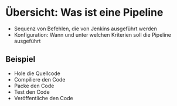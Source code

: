 # Übersicht: Was ist eine Pipeline

* Sequenz von Befehlen, die von Jenkins ausgeführt werden
* Konfiguration: Wann und unter welchen Kriterien soll die Pipeline ausgeführt

## Beispiel

* Hole die Quellcode
* Compiliere den Code
* Packe den Code
* Test den Code
* Veröffentliche den Code
